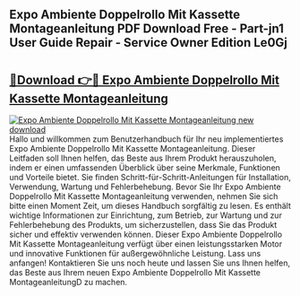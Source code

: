 ## Expo Ambiente Doppelrollo Mit Kassette Montageanleitung PDF Download Free - Part-jn1 User Guide Repair - Service Owner Edition Le0Gj

# <h2><a href="http://df7l1gi.blite.top/?on=Expo+Ambiente+Doppelrollo+Mit+Kassette+Montageanleitung">🔗Download 👉🔴 Expo Ambiente Doppelrollo Mit Kassette Montageanleitung</a></h2>

[![Expo Ambiente Doppelrollo Mit Kassette Montageanleitung new download](https://i.imgur.com/lujVjoI.png)](http://df7l1gi.blite.top/?on=Expo+Ambiente+Doppelrollo+Mit+Kassette+Montageanleitung)
Hallo und willkommen zum Benutzerhandbuch für Ihr neu implementiertes Expo Ambiente Doppelrollo Mit Kassette Montageanleitung. Dieser Leitfaden soll Ihnen helfen, das Beste aus Ihrem Produkt herauszuholen, indem er einen umfassenden Überblick über seine Merkmale, Funktionen und Vorteile bietet. Sie finden Schritt-für-Schritt-Anleitungen für Installation, Verwendung, Wartung und Fehlerbehebung. Bevor Sie Ihr Expo Ambiente Doppelrollo Mit Kassette Montageanleitung verwenden, nehmen Sie sich bitte einen Moment Zeit, um dieses Handbuch sorgfältig zu lesen. Es enthält wichtige Informationen zur Einrichtung, zum Betrieb, zur Wartung und zur Fehlerbehebung des Produkts, um sicherzustellen, dass Sie das Produkt sicher und effektiv verwenden können. Dieser Expo Ambiente Doppelrollo Mit Kassette Montageanleitung verfügt über einen leistungsstarken Motor und innovative Funktionen für außergewöhnliche Leistung. Lass uns anfangen! Kontaktieren Sie uns noch heute und lassen Sie uns Ihnen helfen, das Beste aus Ihrem neuen Expo Ambiente Doppelrollo Mit Kassette MontageanleitungD zu machen.
